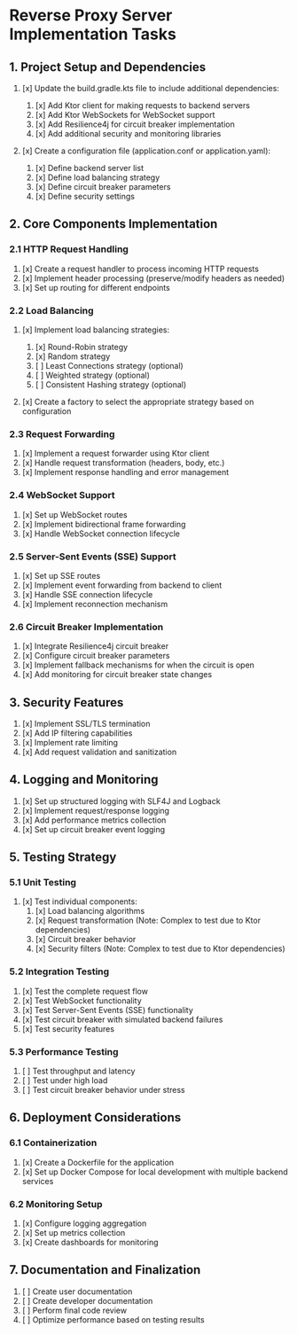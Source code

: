 # Reverse Proxy Server Implementation Tasks

## 1. Project Setup and Dependencies

1. [x] Update the build.gradle.kts file to include additional dependencies:
   1. [x] Add Ktor client for making requests to backend servers
   2. [x] Add Ktor WebSockets for WebSocket support
   3. [x] Add Resilience4j for circuit breaker implementation
   4. [x] Add additional security and monitoring libraries

2. [x] Create a configuration file (application.conf or application.yaml):
   1. [x] Define backend server list
   2. [x] Define load balancing strategy
   3. [x] Define circuit breaker parameters
   4. [x] Define security settings

## 2. Core Components Implementation

### 2.1 HTTP Request Handling

1. [x] Create a request handler to process incoming HTTP requests
2. [x] Implement header processing (preserve/modify headers as needed)
3. [x] Set up routing for different endpoints

### 2.2 Load Balancing

1. [x] Implement load balancing strategies:
   1. [x] Round-Robin strategy
   2. [x] Random strategy
   3. [ ] Least Connections strategy (optional)
   4. [ ] Weighted strategy (optional)
   5. [ ] Consistent Hashing strategy (optional)

2. [x] Create a factory to select the appropriate strategy based on configuration

### 2.3 Request Forwarding

1. [x] Implement a request forwarder using Ktor client
2. [x] Handle request transformation (headers, body, etc.)
3. [x] Implement response handling and error management

### 2.4 WebSocket Support

1. [x] Set up WebSocket routes
2. [x] Implement bidirectional frame forwarding
3. [x] Handle WebSocket connection lifecycle

### 2.5 Server-Sent Events (SSE) Support

1. [x] Set up SSE routes
2. [x] Implement event forwarding from backend to client
3. [x] Handle SSE connection lifecycle
4. [x] Implement reconnection mechanism

### 2.6 Circuit Breaker Implementation

1. [x] Integrate Resilience4j circuit breaker
2. [x] Configure circuit breaker parameters
3. [x] Implement fallback mechanisms for when the circuit is open
4. [x] Add monitoring for circuit breaker state changes

## 3. Security Features

1. [x] Implement SSL/TLS termination
2. [x] Add IP filtering capabilities
3. [x] Implement rate limiting
4. [x] Add request validation and sanitization

## 4. Logging and Monitoring

1. [x] Set up structured logging with SLF4J and Logback
2. [x] Implement request/response logging
3. [x] Add performance metrics collection
4. [x] Set up circuit breaker event logging

## 5. Testing Strategy

### 5.1 Unit Testing

1. [x] Test individual components:
   1. [x] Load balancing algorithms
   2. [x] Request transformation (Note: Complex to test due to Ktor dependencies)
   3. [x] Circuit breaker behavior
   4. [x] Security filters (Note: Complex to test due to Ktor dependencies)

### 5.2 Integration Testing

1. [x] Test the complete request flow
2. [x] Test WebSocket functionality
3. [x] Test Server-Sent Events (SSE) functionality
4. [x] Test circuit breaker with simulated backend failures
5. [x] Test security features

### 5.3 Performance Testing

1. [ ] Test throughput and latency
2. [ ] Test under high load
3. [ ] Test circuit breaker behavior under stress

## 6. Deployment Considerations

### 6.1 Containerization

1. [x] Create a Dockerfile for the application
2. [x] Set up Docker Compose for local development with multiple backend services

### 6.2 Monitoring Setup

1. [x] Configure logging aggregation
2. [x] Set up metrics collection
3. [x] Create dashboards for monitoring

## 7. Documentation and Finalization

1. [ ] Create user documentation
2. [ ] Create developer documentation
3. [ ] Perform final code review
4. [ ] Optimize performance based on testing results
